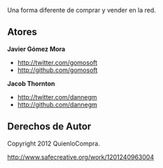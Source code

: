 

Una forma diferente de comprar y vender en la red.


Atores
-------

**Javier Gómez Mora**

+ http://twitter.com/gomosoft
+ http://github.com/gomosoft

**Jacob Thornton**

+ http://twitter.com/dannegm
+ http://github.com/dannegm



Derechos de Autor
---------------------

Copyright 2012 QuienloCompra.

http://www.safecreative.org/work/1201240963004
